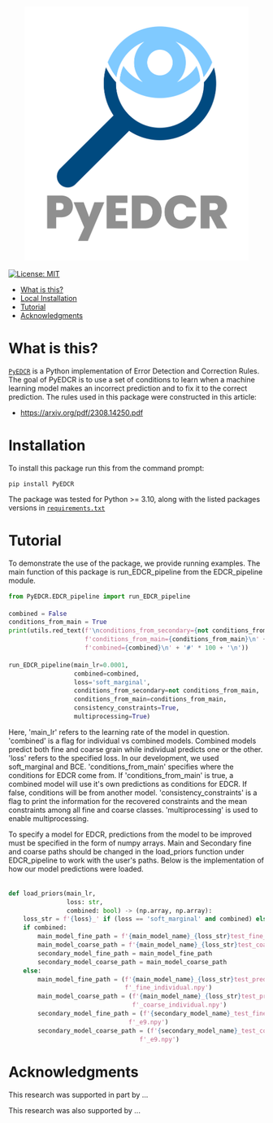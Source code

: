 <p align="center">
    <img alt="Logo" src="images/logo-transparent-png.png" width="440" height="500"/>
</p>

<!-- [![pages-build-deployment](https://github.com/krichelj/PyDiffGame/actions/workflows/pages/pages-build-deployment/badge.svg)](https://github.com/krichelj/PyDiffGame/actions/workflows/pages/pages-build-deployment) -->

[![License: MIT](https://img.shields.io/badge/License-MIT-yellow.svg)](https://opensource.org/licenses/MIT)

- [What is this?](#what-is-this)
- [Local Installation](#local-installation)
- [Tutorial](#tutorial)
- [Acknowledgments](#acknowledgments)

# What is this?

[`PyEDCR`](https://github.com/lab-v2/metacognitive_error_detection_and_correction_v2/tree/master) is a Python implementation of Error Detection and Correction Rules. The goal of PyEDCR is to use a set of conditions to learn when a machine learning model makes an incorrect prediction and to fix it to the correct prediction. The rules used in this package were constructed in this article:

- https://arxiv.org/pdf/2308.14250.pdf

# Installation

To install this package run this from the command prompt:

```
pip install PyEDCR
```

The package was tested for Python >= 3.10, along with the listed packages versions in [`requirements.txt`](https://github.com/lab-v2/metacognitive_error_detection_and_correction_v2/blob/maintain_github/requirements.txt)

# Tutorial

To demonstrate the use of the package, we provide running examples. The main function of this package is run_EDCR_pipeline from the EDCR_pipeline module.

```python
from PyEDCR.EDCR_pipeline import run_EDCR_pipeline

combined = False
conditions_from_main = True
print(utils.red_text(f'\nconditions_from_secondary={not conditions_from_main}, '
                     f'conditions_from_main={conditions_from_main}\n' +
                     f'combined={combined}\n' + '#' * 100 + '\n'))

run_EDCR_pipeline(main_lr=0.0001,
                  combined=combined,
                  loss='soft_marginal',
                  conditions_from_secondary=not conditions_from_main,
                  conditions_from_main=conditions_from_main,
                  consistency_constraints=True,
                  multiprocessing=True)
```

Here, 'main_lr' refers to the learning rate of the model in question. 'combined' is a flag for individual vs combined models. Combined models predict both fine and coarse grain while individual predicts one or the other. 'loss' refers to the specified loss. In our development, we used soft_marginal and BCE. 'conditions_from_main' specifies where the conditions for EDCR come from. If 'conditions_from_main' is true, a combined model will use it's own predictions as conditions for EDCR. If false, conditions will be from another model. 'consistency_constraints' is a flag to print the information for the recovered constraints and the mean constraints among all fine and coarse classes. 'multiprocessing' is used to enable multiprocessing.

To specify a model for EDCR, predictions from the model to be improved must be specified in the form of numpy arrays. Main and Secondary fine and coarse paths should be changed in the load_priors function under EDCR_pipeline to work with the user's paths. Below is the implementation of how our model predictions were loaded.

```python

def load_priors(main_lr,
                loss: str,
                combined: bool) -> (np.array, np.array):
    loss_str = f'{loss}_' if (loss == 'soft_marginal' and combined) else 'BCE_'
    if combined:
        main_model_fine_path = f'{main_model_name}_{loss_str}test_fine_pred_lr{main_lr}_e{epochs_num - 1}.npy'
        main_model_coarse_path = f'{main_model_name}_{loss_str}test_coarse_pred_lr{main_lr}_e{epochs_num - 1}.npy'
        secondary_model_fine_path = main_model_fine_path
        secondary_model_coarse_path = main_model_coarse_path
    else:
        main_model_fine_path = (f'{main_model_name}_{loss_str}test_pred_lr{main_lr}_e{epochs_num - 1}'
                                f'_fine_individual.npy')
        main_model_coarse_path = (f'{main_model_name}_{loss_str}test_pred_lr{main_lr}_e{epochs_num - 1}'
                                  f'_coarse_individual.npy')
        secondary_model_fine_path = (f'{secondary_model_name}_test_fine_pred_lr{secondary_lr}'
                                 f'_e9.npy')
        secondary_model_coarse_path = (f'{secondary_model_name}_test_coarse_pred_lr{secondary_lr}'
                                    f'_e9.npy')
```

# Acknowledgments

This research was supported in part by ...

This research was also supported by ...
